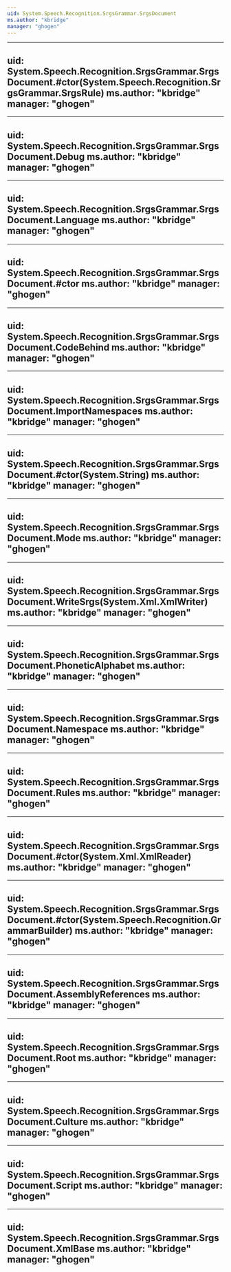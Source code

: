 ```yaml
---
uid: System.Speech.Recognition.SrgsGrammar.SrgsDocument
ms.author: "kbridge"
manager: "ghogen"
---
```


---
uid: System.Speech.Recognition.SrgsGrammar.SrgsDocument.#ctor(System.Speech.Recognition.SrgsGrammar.SrgsRule)
ms.author: "kbridge"
manager: "ghogen"
---

---
uid: System.Speech.Recognition.SrgsGrammar.SrgsDocument.Debug
ms.author: "kbridge"
manager: "ghogen"
---

---
uid: System.Speech.Recognition.SrgsGrammar.SrgsDocument.Language
ms.author: "kbridge"
manager: "ghogen"
---

---
uid: System.Speech.Recognition.SrgsGrammar.SrgsDocument.#ctor
ms.author: "kbridge"
manager: "ghogen"
---

---
uid: System.Speech.Recognition.SrgsGrammar.SrgsDocument.CodeBehind
ms.author: "kbridge"
manager: "ghogen"
---

---
uid: System.Speech.Recognition.SrgsGrammar.SrgsDocument.ImportNamespaces
ms.author: "kbridge"
manager: "ghogen"
---

---
uid: System.Speech.Recognition.SrgsGrammar.SrgsDocument.#ctor(System.String)
ms.author: "kbridge"
manager: "ghogen"
---

---
uid: System.Speech.Recognition.SrgsGrammar.SrgsDocument.Mode
ms.author: "kbridge"
manager: "ghogen"
---

---
uid: System.Speech.Recognition.SrgsGrammar.SrgsDocument.WriteSrgs(System.Xml.XmlWriter)
ms.author: "kbridge"
manager: "ghogen"
---

---
uid: System.Speech.Recognition.SrgsGrammar.SrgsDocument.PhoneticAlphabet
ms.author: "kbridge"
manager: "ghogen"
---

---
uid: System.Speech.Recognition.SrgsGrammar.SrgsDocument.Namespace
ms.author: "kbridge"
manager: "ghogen"
---

---
uid: System.Speech.Recognition.SrgsGrammar.SrgsDocument.Rules
ms.author: "kbridge"
manager: "ghogen"
---

---
uid: System.Speech.Recognition.SrgsGrammar.SrgsDocument.#ctor(System.Xml.XmlReader)
ms.author: "kbridge"
manager: "ghogen"
---

---
uid: System.Speech.Recognition.SrgsGrammar.SrgsDocument.#ctor(System.Speech.Recognition.GrammarBuilder)
ms.author: "kbridge"
manager: "ghogen"
---

---
uid: System.Speech.Recognition.SrgsGrammar.SrgsDocument.AssemblyReferences
ms.author: "kbridge"
manager: "ghogen"
---

---
uid: System.Speech.Recognition.SrgsGrammar.SrgsDocument.Root
ms.author: "kbridge"
manager: "ghogen"
---

---
uid: System.Speech.Recognition.SrgsGrammar.SrgsDocument.Culture
ms.author: "kbridge"
manager: "ghogen"
---

---
uid: System.Speech.Recognition.SrgsGrammar.SrgsDocument.Script
ms.author: "kbridge"
manager: "ghogen"
---

---
uid: System.Speech.Recognition.SrgsGrammar.SrgsDocument.XmlBase
ms.author: "kbridge"
manager: "ghogen"
---
